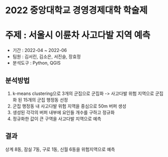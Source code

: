 # 2022 중앙대학교 경영경제대학 학술제
# 주제 : 서울시 이륜차 사고다발 지역 예측
* 기간 : 2022-04 ~ 2022-06
* 팀원 : 김서린, 김소은, 서진슬, 장효정
* 분석도구 : Python, QGIS
## 분석방법
1. k-means clustering으로 3개의 군집으로 군집화 -> 사고다발 위험 지역으로 군집화 된 15개의 군집 행정동 선정
2. 군집 행정동 내 사고다발 위험 지역을 중심으로 50m 버퍼 생성
3. 생성된 각각의 버퍼 내부에 요인들 개수를 구하고 정규화
4. 정규화한 값이 큰 구역을 사고다발 지역으로 예측
## 결과
상계 8동, 잠실 7동, 구로 1동, 신월 6동을 위험지역으로 예측
